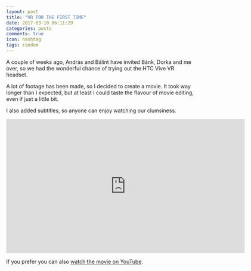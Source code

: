 ```yaml
---
layout: post
title: "VR FOR THE FIRST TIME"
date: 2017-03-10 06:11:29
categories: posts
comments: true
icon: hashtag
tags: random
---
```


A couple of weeks ago, András and Bálint have invited Bánk, Dorka and me over, so we had the wonderful chance of trying out the HTC Vive VR headset.

A lot of footage has been made, so I decided to create a movie. It took way longer than I expected, but at least I could taste the flavour of movie editing, even if just a little bit. 

I also added subtitles, so anyone can enjoy watching our clumsiness.

<iframe width="640" height="360" src="https://www.youtube.com/embed/qXOoJwANvMk?rel=0" frameborder="0" allowfullscreen></iframe>

If you prefer you can also [watch the movie on YouTube](https://www.youtube.com/watch?v=qXOoJwANvMk).

